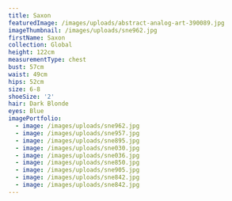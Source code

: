 ```yaml
---
title: Saxon
featuredImage: /images/uploads/abstract-analog-art-390089.jpg
imageThumbnail: /images/uploads/sne962.jpg
firstName: Saxon
collection: Global
height: 122cm
measurementType: chest
bust: 57cm
waist: 49cm
hips: 52cm
size: 6-8
shoeSize: '2'
hair: Dark Blonde
eyes: Blue
imagePortfolio:
  - image: /images/uploads/sne962.jpg
  - image: /images/uploads/sne957.jpg
  - image: /images/uploads/sne895.jpg
  - image: /images/uploads/sne030.jpg
  - image: /images/uploads/sne036.jpg
  - image: /images/uploads/sne850.jpg
  - image: /images/uploads/sne905.jpg
  - image: /images/uploads/sne842.jpg
  - image: /images/uploads/sne842.jpg
---
```


